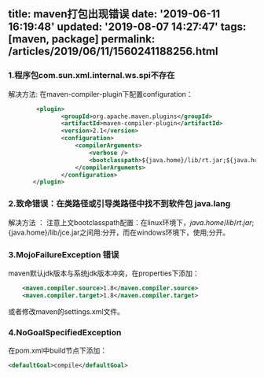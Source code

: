 title: maven打包出现错误
date: '2019-06-11 16:19:48'
updated: '2019-08-07 14:27:47'
tags: [maven, package]
permalink: /articles/2019/06/11/1560241188256.html
---
### 1.程序包com.sun.xml.internal.ws.spi不存在

解决方法:
	在maven-compiler-plugin下配置configuration：
	
``` xml
		<plugin>
               <groupId>org.apache.maven.plugins</groupId>
               <artifactId>maven-compiler-plugin</artifactId>
               <version>2.1</version>
               <configuration>
                   <compilerArguments>
                       <verbose />
                       <bootclasspath>${java.home}/lib/rt.jar;${java.home}/lib/jce.jar</bootclasspath>
                   </compilerArguments>
               </configuration>
       </plugin>
```


### 2.致命错误：在类路径或引导类路径中找不到软件包 java.lang

解决方法 ：
	注意上文bootclasspath配置：在linux环境下，${java.home}/lib/rt.jar;${java.home}/lib/jce.jar之间用:分开，而在windows环境下，使用;分开。
	
### 3.MojoFailureException 错误

maven默认jdk版本与系统jdk版本冲突，在properties下添加：

``` xml
    <maven.compiler.source>1.8</maven.compiler.source>
    <maven.compiler.target>1.8</maven.compiler.target>
```

或者修改maven的settings.xml文件。

### 4.NoGoalSpecifiedException

在pom.xml中build节点下添加：

```xml
<defaultGoal>compile</defaultGoal>
```